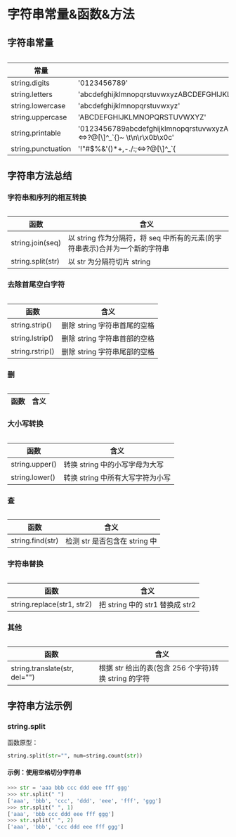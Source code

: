 # 字符串常量&函数&方法

## 字符串常量

######  

|常量                       |含义                                   |
|---------------------------|---------------------------------------|
|string.digits              |'0123456789'                           |
|string.letters             |'abcdefghijklmnopqrstuvwxyzABCDEFGHIJKLMNOPQRSTUVWXYZ'|
|string.lowercase           |'abcdefghijklmnopqrstuvwxyz'           |
|string.uppercase           |'ABCDEFGHIJKLMNOPQRSTUVWXYZ'           |
|string.printable           |'0123456789abcdefghijklmnopqrstuvwxyzABCDEFGHIJKLMNOPQRSTUVWXYZ!"#$%&\'()*+,-./:;<=>?@[\\]^_`{}~ \t\n\r\x0b\x0c'|
|string.punctuation         |'!"#$%&\'()*+,-./:;<=>?@[\\]^_`{|}~'   |


## 字符串方法总结

### 字符串和序列的相互转换

######  

|函数                       |含义                                   |
|---------------------------|---------------------------------------|
|string.join(seq)           |以 string 作为分隔符，将 seq 中所有的元素(的字符串表示)合并为一个新的字符串|
|string.split(str)          |以 str 为分隔符切片 string             |


### 去除首尾空白字符

######  

|函数                       |含义                                   |
|---------------------------|---------------------------------------|
|string.strip()             |删除 string 字符串首尾的空格           |
|string.lstrip()            |删除 string 字符串首部的空格           |
|string.rstrip()            |删除 string 字符串尾部的空格           |


### 删

######  

|函数                       |含义                                   |
|---------------------------|---------------------------------------|


### 大小写转换

######  

|函数                       |含义                                   |
|---------------------------|---------------------------------------|
|string.upper()             |转换 string 中的小写字母为大写         |
|string.lower()             |转换 string 中所有大写字符为小写       |


### 查

######  

|函数                       |含义                                   |
|---------------------------|---------------------------------------|
|string.find(str)           |检测 str 是否包含在 string 中          |


### 字符串替换

######  

|函数                       |含义                                   |
|---------------------------|---------------------------------------|
|string.replace(str1, str2) |把 string 中的 str1 替换成 str2        |


### 其他

######  

|函数                       |含义                                   |
|---------------------------|---------------------------------------|
|string.translate(str, del="")  |根据 str 给出的表(包含 256 个字符)转换 string 的字符   |


## 字符串方法示例

### string.split

函数原型：

```python
string.split(str="", num=string.count(str))
```

#### 示例：使用空格切分字符串

```python
>>> str = 'aaa bbb ccc ddd eee fff ggg'
>>> str.split(" ")
['aaa', 'bbb', 'ccc', 'ddd', 'eee', 'fff', 'ggg']
>>> str.split(" ", 1)
['aaa', 'bbb ccc ddd eee fff ggg']
>>> str.split(" ", 2)
['aaa', 'bbb', 'ccc ddd eee fff ggg']
```










